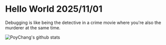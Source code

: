 # Hello World 2025/11/01

Debugging is like being the detective in a crime movie where you're also the murderer at the same time.

![PoyChang's github stats](https://github-readme-stats.vercel.app/api?username=poychang&show_icons=true&theme=dracula)
